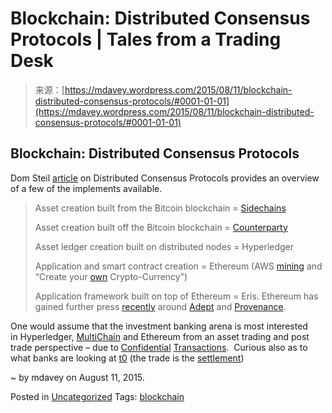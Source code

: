 <!--yml
category: 未分类
date: 2024-05-18 05:40:42
-->

# Blockchain: Distributed Consensus Protocols | Tales from a Trading Desk

> 来源：[https://mdavey.wordpress.com/2015/08/11/blockchain-distributed-consensus-protocols/#0001-01-01](https://mdavey.wordpress.com/2015/08/11/blockchain-distributed-consensus-protocols/#0001-01-01)

## Blockchain: Distributed Consensus Protocols

Dom Steil [article](http://domsteil.com/2014/12/29/distributed-consensus-protocols/) on Distributed Consensus Protocols provides an overview of a few of the implements available.

> Asset creation built from the Bitcoin blockchain = [Sidechains](http://blockstream.com/)
> 
> Asset creation built off the Bitcoin blockchain = [Counterparty](http://counterparty.io/)
> 
> Asset ledger creation built on distributed nodes = Hyperledger
> 
> Application and smart contract creation = Ethereum (AWS [mining](https://github.com/angelomilan/ethereum-guides/blob/master/GPU-cloud_mining.md) and “Create your [own](https://ethereum.org/token) Crypto-Currency”)
> 
> Application framework built on top of Ethereum = Eris. Ethereum has gained further press [recently](http://www.itworldcanada.com/article/ethereum-offers-platform-for-decentralized-enterprise-applications/376337) around [Adept](https://www.theprotocol.tv/adept-demo-ibm-samsung/) and [Provenance](https://www.provenance.org/).

One would assume that the investment banking arena is most interested in Hyperledger, [MultiChain](http://www.multichain.com/) and Ethereum from an asset trading and post trade perspective – due to [Confidential](http://www.multichain.com/blog/2015/07/bitcoin-vs-blockchain-debate/) [Transactions](http://gendal.me/2015/06/10/quick-notes-on-sidechains-elements/).  Curious also as to what banks are looking at [t0](http://t0.com/) (the trade is the [settlement](http://www.coindesk.com/overstock-unveils-blockchain-trading-platform-to/))

~ by mdavey on August 11, 2015.

Posted in [Uncategorized](https://mdavey.wordpress.com/category/uncategorized/)
Tags: [blockchain](https://mdavey.wordpress.com/tag/blockchain/)